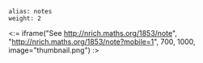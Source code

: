 ````
alias: notes
weight: 2
````

<:= iframe("See http://nrich.maths.org/1853/note", "http://nrich.maths.org/1853/note?mobile=1", 700, 1000, image="thumbnail.png") :>
